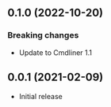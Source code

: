 ## 0.1.0 (2022-10-20)

### Breaking changes

- Update to Cmdliner 1.1

## 0.0.1 (2021-02-09)

- Initial release
